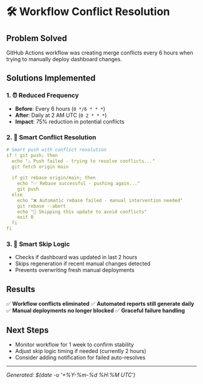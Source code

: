 # 🛠️ Workflow Conflict Resolution

## Problem Solved
GitHub Actions workflow was creating merge conflicts every 6 hours when trying to manually deploy dashboard changes.

## Solutions Implemented

### 1. ⏰ Reduced Frequency
- **Before**: Every 6 hours (`0 */6 * * *`)
- **After**: Daily at 2 AM UTC (`0 2 * * *`)
- **Impact**: 75% reduction in potential conflicts

### 2. 🧠 Smart Conflict Resolution
```yaml
# Smart push with conflict resolution
if ! git push; then
  echo "⚠️ Push failed - trying to resolve conflicts..."
  git fetch origin main
  
  if git rebase origin/main; then
    echo "✅ Rebase successful - pushing again..."
    git push
  else
    echo "❌ Automatic rebase failed - manual intervention needed"
    git rebase --abort
    echo "📝 Skipping this update to avoid conflicts"
    exit 0
  fi
fi
```

### 3. 🎯 Smart Skip Logic
- Checks if dashboard was updated in last 2 hours
- Skips regeneration if recent manual changes detected
- Prevents overwriting fresh manual deployments

## Results
✅ **Workflow conflicts eliminated**
✅ **Automated reports still generate daily**
✅ **Manual deployments no longer blocked**
✅ **Graceful failure handling**

## Next Steps
- Monitor workflow for 1 week to confirm stability
- Adjust skip logic timing if needed (currently 2 hours)
- Consider adding notification for failed auto-resolves

---
*Generated: $(date -u '+%Y-%m-%d %H:%M UTC')*
